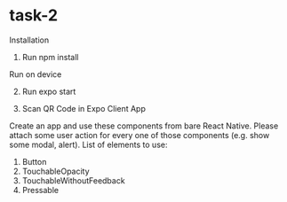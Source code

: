 # task-2
Installation

  1. Run  npm install
  
Run on device

  2. Run expo start
  
  3. Scan QR Code in Expo Client App


Create an app and use these components from bare React Native. Please attach some user action for every one of those components (e.g. show some modal, alert). List of elements to use:

1. Button
2. TouchableOpacity
3. TouchableWithoutFeedback
4. Pressable
